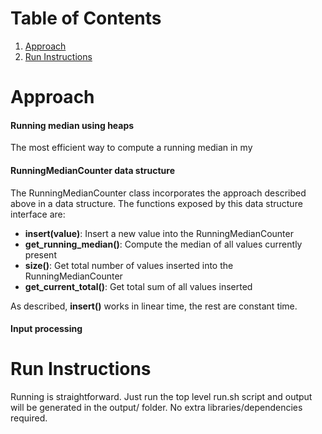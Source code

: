 # Table of Contents
1. [Approach](README.md#approach)
2. [Run Instructions](README.md#run-instruction)

# Approach
#### Running median using heaps
The most efficient way to compute a running median in my 

#### RunningMedianCounter data structure
The RunningMedianCounter class incorporates the approach described above in a data structure. The functions exposed by this data structure interface are:
- <b>insert(value)</b>: Insert a new value into the RunningMedianCounter
- <b>get_running_median()</b>: Compute the median of all values currently present
- <b>size()</b>: Get total number of values inserted into the RunningMedianCounter
- <b>get_current_total()</b>: Get total sum of all values inserted

As described, <b>insert()</b> works in linear time, the rest are constant time.

#### Input processing


# Run Instructions
Running is straightforward. Just run the top level run.sh script and output will be generated in the output/ folder.
No extra libraries/dependencies required.